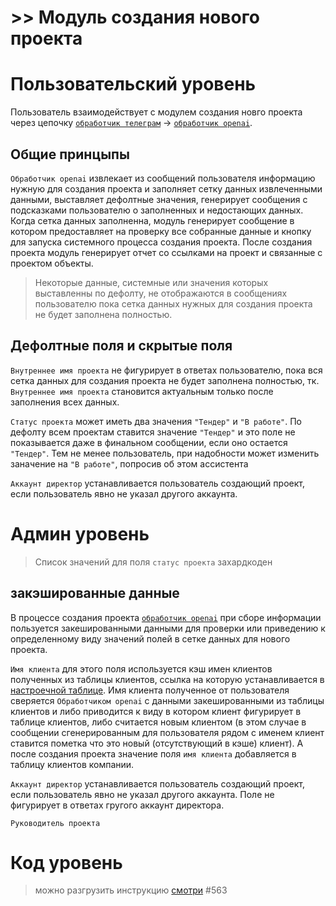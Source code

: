 # >> Модуль создания нового проекта

# Пользовательский уровень
Пользователь взаимодействует с модулем создания новго проекта через цепочку [`обработчик телеграм`](3_telegram.md) -> [`обработчик openai`](4_openai.md).  

## Общие принцыпы
`Обработчик openai` извлекает из сообщений пользователя информацию нужную для создания проекта и заполняет сетку данных извлеченными данными, выставляет дефолтные значения, генерирует сообщения с подсказками пользователю о заполненных и недостающих данных. Когда сетка данных заполненна, модуль генерирует сообщение в котором предоставляет на проверку все собранные данные и кнопку для запуска системного процесса создания проекта. После создания проекта модуль генерирует отчет со ссылками на проект и связанные с проектом объекты.
> Некоторые данные, системные или значения которых выставленны по дефолту, не отображаются в сообщениях пользователю пока сетка данных нужных для создания проекта не будет заполнена полностью.

## Дефолтные поля и скрытые поля
`Внутреннее имя проекта` не фигурирует в ответах пользователю, пока вся сетка данных для создания проекта не будет заполнена полностью, тк. `Внутреннее имя проекта` становится актуальным только после заполнения всех данных.

`Статус проекта` может иметь два значения `"Тендер"` и `"В работе"`. По дефолту всем проектам ставится значение `"Тендер"` и это поле не показывается даже в финальном сообщении, если оно остается `"Тендер"`. Тем не менее пользователь, при надобности может изменить заначение на `"В работе"`, попросив об этом ассистента

`Аккаунт директор` устанавливается пользователь создающий проект, если пользователь явно не указал другого аккаунта.


# Админ уровень
> Список значений для поля `статус проекта` захардкоден

 

## закэшированные данные
В процессе создания проекта [`обработчик openai`](4_openai.md) при сборе информации пользуется закешированными данными для проверки или приведению к определенному виду значений полей в сетке данных для нового проекта. 

`Имя клиента` для этого поля используется кэш имен клиентов полученных из таблицы клиентов, ссылка на которую устанавливается в [настроечной таблице](1_system.md#настроечная-таблица). Имя клиента полученное от пользователя сверяется `Обработчиком openai` с данными закешированными из таблицы клиентов и либо приводится к виду в котором клиент фигурирует в таблице клиентов, либо считается новым клиентом (в этом случае в сообщении сгенерированным для пользователя рядом с именем клиент ставится пометка что это новый (отсутствующий в кэше) клиент). А после создания проекта значение поля `имя клиента` добавляется в таблицу клиентов компании.

`Аккаунт директор` устанавливается пользователь создающий проект, если пользователь явно не указал другого аккаунта. Поле не фигурирует в ответах гругого аккаунт директора.

`Руководитель проекта`

# Код уровень
> можно разгрузить инструкцию [смотри](/oai.py) #563